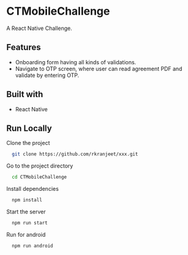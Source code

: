 # CTMobileChallenge

A React Native Challenge.

## Features

- Onboarding form having all kinds of validations.
- Navigate to OTP screen, where user can read agreement PDF and validate by entering OTP.

## Built with

- React Native

## Run Locally

Clone the project

```bash
  git clone https://github.com/rkranjeet/xxx.git
```

Go to the project directory

```bash
  cd CTMobileChallenge
```

Install dependencies

```bash
  npm install
```

Start the server

```bash
  npm run start
```

Run for android

```bash
  npm run android
```
